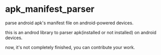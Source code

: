 # apk_manifest_parser
parse android apk's manifest file on android-powered devices.

this is an androd library to parser apk(installed or not installed) on android devices.

now, it's not completely finished, you can contribute your work.
